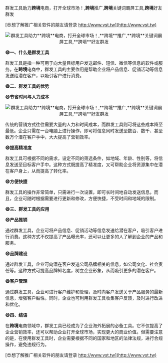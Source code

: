 群发工具助力**跨境**电商，打开全球市场！,**跨境**推广,**跨境**关键词霸屏工具,**跨境**好友群发

[😍想了解推广相关软件的朋友请登录 http://www.vst.tw](http://www.vst.tw)

 <center><img src="https://vst.tw/MP4/tuiguang/png/0.png" alt="群发工具助力**跨境**电商，打开全球市场！,**跨境**推广,**跨境**关键词霸屏工具,**跨境**好友群发"></center>

**😄一、什么是群发工具**

群发工具是指一种可用于向大量目标用户发送邮件、短信、微信等信息的软件或服务。在**跨境**电商中，群发工具的主要作用是帮助企业将产品信息、促销活动等信息发送给潜在客户，以吸引客户进行消费。

**😄二、群发工具的优势**

**😄节省时间与人力成本**

 <center><img src="https://vst.tw/MP4/tuiguang/png/4.png" alt="群发工具助力**跨境**电商，打开全球市场！,**跨境**推广,**跨境**关键词霸屏工具,**跨境**好友群发"></center>

传统的营销方式往往需要大量的人力和时间成本，而群发工具则可将这些成本降至最低。企业只需在一台电脑上进行操作，即可将信息同时发送至数百、数千、甚至数万个潜在客户手中，大大提高了营销效率。

**😄提高精准度**

群发工具可根据不同的需求，设定不同的筛选条件，如地域、年龄、性别等，将信息发送至目标客户手中。这种方式既提高了精准度，又可帮助企业将资源集中在潜在客户身上，从而提高了转化率。

**😄方便快捷**

群发工具的操作非常简单，只需进行一次设置，即可长时间地自动发送信息。而且，企业可随时根据需要进行更新和修改，方便快捷，不受时间和地域的限制。

**😄三、群发工具的应用**

**😄产品推销**

通过群发工具，企业可将产品信息、促销活动等信息发送给潜在客户，吸引客户进行消费。这种方式不仅提高了产品曝光率，还可以让更多的人了解到企业的产品和服务。

**😄品牌建设**

通过群发工具，企业可向潜在客户发送公司品牌相关的信息，如公司文化、社会责任等。这种方式可提高品牌知名度，树立企业形象，从而吸引更多的潜在客户。

**😄客户管理**

通过群发工具，企业可进行客户维护和管理，及时向客户发送关于产品服务的最新信息，增强客户黏性。同时，企业也可利用群发工具收集客户反馈，及时进行改进和优化。

**😄四、结语**

在**跨境**电商领域中，群发工具已经成为了企业海外拓展的必备工具。它不仅提高了企业营销效率，还可以帮助企业打开全球市场，实现更大的商业价值。但需要注意的是，在使用群发工具时，企业需要根据不同的国家和地区的法律法规，进行合规操作，避免违规行为。

[😍想了解推广相关软件的朋友请登录 http://www.vst.tw](http://www.vst.tw)



